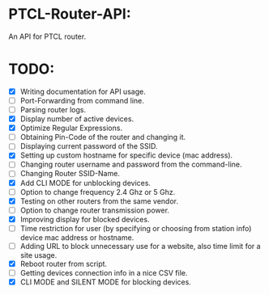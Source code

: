 # PTCL-Router-API:

An API for PTCL router.

# TODO:

- [X] Writing documentation for API usage.
- [ ] Port-Forwarding from command line.
- [ ] Parsing router logs.
- [X] Display number of active devices.
- [X] Optimize Regular Expressions.
- [ ] Obtaining Pin-Code of the router and changing it.
- [ ] Displaying current password of the SSID.
- [X] Setting up custom hostname for specific device (mac address).
- [ ] Changing router username and password from the command-line.
- [ ] Changing Router SSID-Name.
- [X] Add CLI MODE for unblocking devices.
- [ ] Option to change frequency 2.4 Ghz or 5 Ghz.
- [X] Testing on other routers from the same vendor.
- [ ] Option to change router transmission power.
- [X] Improving display for blocked devices.
- [ ] Time restriction for user (by specifying or choosing from station info) device mac address or hostname.
- [ ] Adding URL to block unnecessary use for a website, also time limit for a site usage.
- [X] Reboot router from script.
- [ ] Getting devices connection info in a nice CSV file.
- [X] CLI MODE and SILENT MODE for blocking devices.
